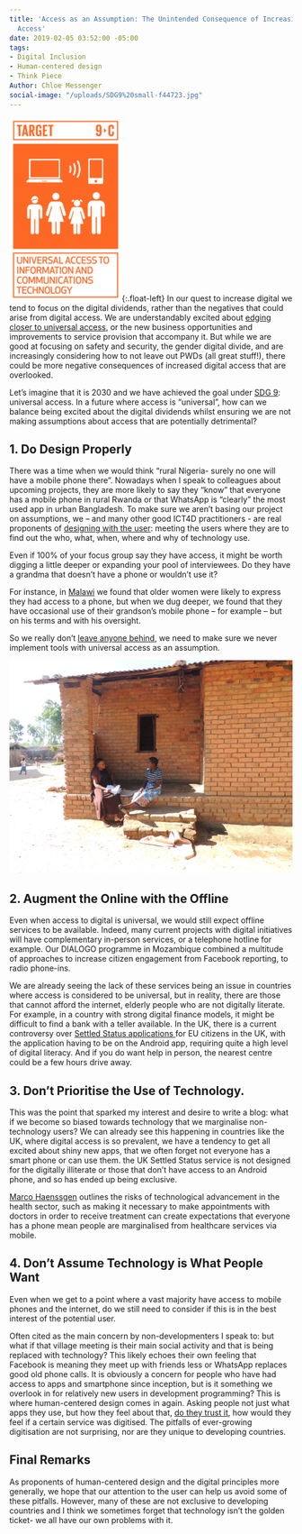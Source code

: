 ```yaml
---
title: 'Access as an Assumption: The Unintended Consequence of Increasing Digital
  Access'
date: 2019-02-05 03:52:00 -05:00
tags:
- Digital Inclusion
- Human-centered design
- Think Piece
Author: Chloe Messenger
social-image: "/uploads/SDG9%20small-f44723.jpg"
---
```


![SDG9 small.jpg](/uploads/SDG9%20small.jpg){:.float-left} In our quest to increase digital we tend to focus on the digital dividends, rather than the negatives that could arise from digital access. We are understandably excited about [edging closer to universal access](https://www.un.org/sustainabledevelopment/blog/2018/01/worlds-vulnerable-countries-track-achieve-universal-internet-access-2020-un-report/), or the new business opportunities and improvements to service provision that accompany it. But while we are good at focusing on safety and security, the gender digital divide, and are increasingly considering how to not leave out PWDs (all great stuff!), there could be more negative consequences of increased digital access that are overlooked. 

Let’s imagine that it is 2030 and we have achieved the goal under [SDG 9](https://www.un.org/sustainabledevelopment/infrastructure-industrialization/): universal access. In a future where access is “universal”, how can we balance being excited about the digital dividends whilst ensuring we are not making assumptions about access that are potentially detrimental?

<!--more-->

## 1. Do Design Properly
There was a time when we would think “rural Nigeria- surely no one will have a mobile phone there”. Nowadays when I speak to colleagues about upcoming projects, they are more likely to say they “know” that everyone has a mobile phone in rural Rwanda or that WhatsApp is “clearly” the most used app in urban Bangladesh. To make sure we aren’t basing our project on assumptions, we – and many other good ICT4D practitioners - are real proponents of [designing with the user](https://digitalprinciples.org/principle/design-with-the-user/): meeting the users where they are to find out the who, what, when, where and why of technology use. 

Even if 100% of your focus group say they have access, it might be worth digging a little deeper or expanding your pool of interviewees. Do they have a grandma that doesn’t have a phone or wouldn’t use it?

For instance, in [Malawi](https://dai-global-digital.com/digital-insights-malawi-communication-among-rural-communities.html) we found that older women were likely to express they had access to a phone, but when we dug deeper, we found that they have occasional use of their grandson’s mobile phone – for example – but on his terms and with his oversight. 

So we really don’t [leave anyone behind](https://www.gov.uk/government/publications/leaving-no-one-behind-our-promise/leaving-no-one-behind-our-promise), we need to make sure we never implement tools with universal access as an assumption.

![058- Mzimba TA Chindi_approval.jpg](/uploads/058-%20Mzimba%20TA%20Chindi_approval.jpg)

## 2. Augment the Online with the Offline
Even when access to digital is universal, we would still expect offline services to be available. Indeed, many current projects with digital initiatives will have complementary in-person services, or a telephone hotline for example. Our DIALOGO[](https://dai-global-digital.com/icts-for-citizen-engagement-and-advocacy-lessons-learned-from-mozambique-dialogo.html) programme in Mozambique combined a multitude of approaches to increase citizen engagement from Facebook reporting, to radio phone-ins.  

We are already seeing the lack of these services being an issue in countries where access is considered to be universal, but in reality, there are those that cannot afford the internet, elderly people who are not digitally literate. For example, in a country with strong digital finance models, it might be difficult to find a bank with a teller available. In the UK, there is a current controversy over [Settled Status applications ](https://www.wired.co.uk/article/brexit-app-settled-status-applications)for EU citizens in the UK, with the application having to be on the Android app, requiring quite a high level of digital literacy. And if you do want help in person, the nearest centre could be a few hours drive away. 

## 3. Don’t Prioritise the Use of Technology. 
This was the point that sparked my interest and desire to write a blog: what if we become so biased towards technology that we marginalise non-technology users?  We can already see this happening in countries like the UK, where digital access is so prevalent, we have a tendency to get all excited about shiny new apps, that we often forget not everyone has a smart phone or can use them. the UK Settled Status service is not designed for the digitally illiterate or those that don’t have access to an Android phone, and so has ended up being exclusive.

[Marco Haenssgen](https://www.oii.ox.ac.uk/blog/the-tyranny-of-digital-inclusion/?utm_content=buffer27318&utm_medium=social&utm_source=twitter.com&utm_campaign=buffer) outlines the risks of technological advancement in the health sector, such as making it necessary to make appointments with doctors in order to receive treatment can create expectations that everyone has a phone mean people are marginalised from healthcare services via mobile. 

## 4. Don’t Assume Technology is What People Want
Even when we get to a point where a vast majority have access to mobile phones and the internet, do we still need to consider if this is in the best interest of the potential user. 

Often cited as the main concern by non-developmenters I speak to: but what if that village meeting is their main social activity and that is being replaced with technology? This likely echoes their own feeling that Facebook is meaning they meet up with friends less or WhatsApp replaces good old phone calls. It is obviously a concern for people who have had access to apps and smartphone since inception, but is it something we overlook in for relatively new users in development programming? 
This is where human-centered design comes in again. Asking people not just what apps they use, but how they feel about that, [do they trust it](https://dai-global-digital.com/frontier-insights-cyber-security-edition.html), how would they feel if a certain service was digitised. The pitfalls of ever-growing digitisation are not surprising, nor are they unique to developing countries.

## Final Remarks
As proponents of human-centered design and the digital principles more generally, we hope that our attention to the user can help us avoid some of these pitfalls. However, many of these are not exclusive to developing countries and I think we sometimes forget that technology isn’t the golden ticket- we all have our own problems with it. 



